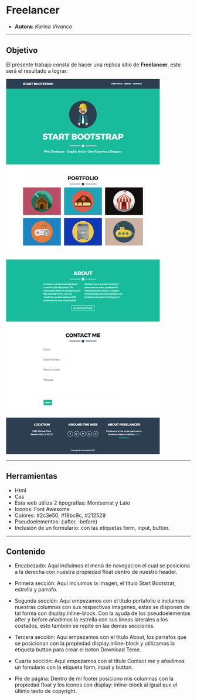 # Freelancer

* **Autora:** _Karina Vivanco_

***

## Objetivo

El presente trabajo consta de hacer una replica sitio de **Freelancer**, este será el resultado
a lograr:

![Freelancer Website](docs/fullpage.png)

***

## Herramientas

* Html
* Css
* Esta web utiliza 2 tipografías: Montserrat y Lato
* Iconos:  Font Awesome
* Colores: #2c3e50, #18bc9c, #212529
* Pseudoelementos: (:after, :before)
* Inclusión de un formulario: con las etiquetas form, input, button.

***

## Contenido
* Encabezado: Aquí incluimos el menú de navegacion el cual se posiciona a la derecha con nuestra propiedad float dentro de nuestro header.

* Primera sección: Aquí incluimos la imagen, el titulo Start Bootstrat, estrella y parrafo.

* Segunda sección: Aquí empezamos con el título portafolio e incluimos nuestras columnas con sus respectivas imagenes, estas se disponen de tal forma con display:inline-block. Con la ayuda de los pseudoelementos after y before añadimos la estrella con sus lineas laterales a los costados, esto también se repite en las demas secciones.

* Tercera sección: Aquí empezamos con el título About, los parrafos que se posicionan con la propiedad display:inline-block y  utilizamos la etiqueta button para crear el boton Download Teme.

* Cuarta sección: Aquí empezamos con el título Contact me y añadimos un fomulario con la etiqueta form, input y button.

* Pie de página: Dentro de mi footer posiciono mis columnas con la propiedad float y los iconos con display: inline-block al igual que el último
 texto de copyright.
